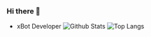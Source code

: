 ### Hi there 👋
- xBot Developer
![Github Stats](https://github-readme-stats.vercel.app/api?username=xStevenZero&count_private=true&theme=darcula&count_private=true&show_icons=true&include_all_commits=true)
![Top Langs](https://github-readme-stats.vercel.app/api/top-langs/?username=xStevenZero&layout=compact&theme=darcula)
